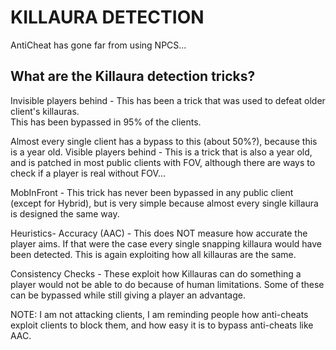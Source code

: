 # KILLAURA DETECTION
AntiCheat has gone far from using NPCS...

## What are the Killaura detection tricks?
Invisible players behind - This has been a trick that was used to defeat older client's killauras.  
This has been bypassed in 95% of the clients.

Almost every single client has a bypass to this (about 50%?), because this is a year old.
Visible players behind - This is a trick that is also a year old, and is patched in most public clients with FOV,
although there are ways to check if a player is real without FOV...

MobInFront - This trick has never been bypassed in any public client (except for Hybrid), but is very simple 
because almost every single killaura is designed the same way.

Heuristics- Accuracy (AAC) - This does NOT measure how accurate the player aims. If that were the case every 
single snapping killaura would have been detected. This is again exploiting how all killauras are the same.

Consistency Checks - These exploit how Killauras can do something a player would not be able to do 
because of human limitations. Some of these can be bypassed while still giving a player an advantage.

NOTE: I am not attacking clients, I am reminding people how anti-cheats exploit clients to block them,
and how easy it is to bypass anti-cheats like AAC.
